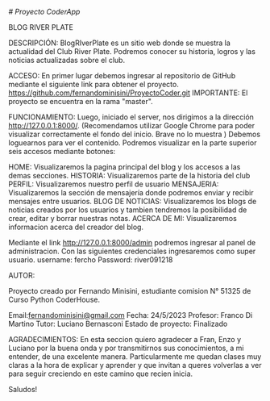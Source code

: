 <em> # Proyecto CoderApp </em>

BLOG RIVER PLATE

DESCRIPCIÓN:
BlogRIverPlate es un sitio web donde se muestra la actualidad del Club River Plate. Podremos conocer su historia, logros y las noticias actualizadas sobre el club. 

ACCESO:
En primer lugar debemos ingresar al repositorio de GitHub mediante el siguiente link para obtener el proyecto.
https://github.com/fernandominisini/ProyectoCoder.git
IMPORTANTE: El proyecto se encuentra en la rama "master".

FUNCIONAMIENTO:
Luego, iniciado el server, nos dirigimos a la dirección http://127.0.0.1:8000/. (Recomendamos utilizar Google Chrome para poder visualizar correctamente el fondo del inicio. Brave no lo muestra )
Debemos loguearnos para ver el contenido.
Podremos visualizar en la parte superior seis accesos mediante botones: 

HOME: Visualizaremos la pagina principal del blog y los accesos a las demas secciones.
HISTORIA: Visualizaremos parte de la historia del club
PERFIL: Visualizaremos nuestro perfil de usuario
MENSAJERIA: Visualizaremos la sección de mensajería donde podremos enviar y recibir mensajes entre usuarios.
BLOG DE NOTICIAS: Visualizaremos los blogs de noticias creados por los usuarios y tambien tendremos la posibilidad de crear, editar y borrar nuestras notas.
ACERCA DE MI: Visualizaremos informacion acerca del creador del blog.


Mediante el link http://127.0.0.1:8000/admin podremos ingresar al panel de administracion. Con las siguientes credenciales ingresaremos como super usuario.
username: fercho
Password: river091218

AUTOR:

Proyecto creado por Fernando Minisini, estudiante comision N° 51325 de Curso Python CoderHouse.

Email:fernandominisini@gmail.com
Fecha: 24/5/2023
Profesor: Franco Di Martino
Tutor: Luciano Bernasconi
Estado de proyecto: Finalizado

AGRADECIMIENTOS:
En esta seccion quiero agradecer a Fran, Enzo y Luciano por la buena onda y por transmitirnos sus conocimientos, a mi entender, de una excelente manera.
Particularmente me quedan clases muy claras a la hora de explicar y aprender y que invitan a queres volverlas a ver para seguir creciendo en este camino que recien inicia. 

Saludos!

